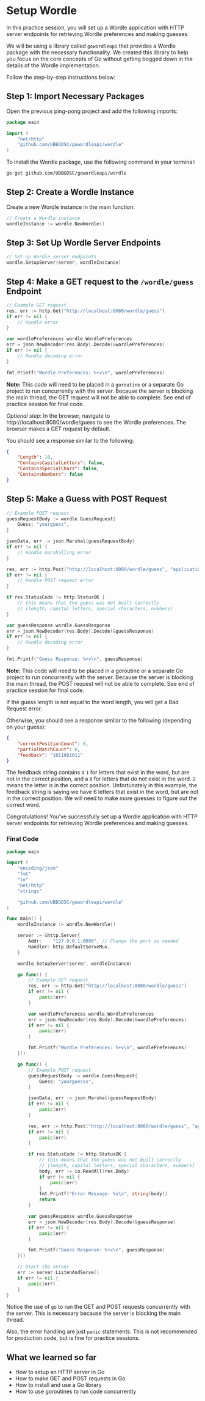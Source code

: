 # Setup Wordle

In this practice session, you will set up a Wordle application with HTTP server endpoints for retrieving Wordle preferences and making guesses. 

We will be using a library called `gowordleapi` that provides a Wordle package with the necessary functionality. We created this library to help you focus on the core concepts of Go without getting bogged down in the details of the Wordle implementation.

Follow the step-by-step instructions below:

## Step 1: Import Necessary Packages

Open the previous ping-pong project and add the following imports:

```go
package main

import (
	"net/http"
	"github.com/UBBGDSC/gowordleapi/wordle"
)
```

To install the Wordle package, use the following command in your terminal:

```bash
go get github.com/UBBGDSC/gowordleapi/wordle
```

## Step 2: Create a Wordle Instance

Create a new Wordle instance in the main function:

```go
// Create a Wordle instance
wordleInstance := wordle.NewWordle()
```

## Step 3: Set Up Wordle Server Endpoints

```go
// Set up Wordle server endpoints
wordle.SetupServer(server, wordleInstance)
```

## Step 4: Make a GET request to the `/wordle/guess` Endpoint

```go
// Example GET request
res, err := http.Get("http://localhost:8080/wordle/guess")
if err != nil {
	// Handle error
}

var wordlePreferences wordle.WordlePreferences
err = json.NewDecoder(res.Body).Decode(&wordlePreferences)
if err != nil {
	// Handle decoding error
}

fmt.Printf("Wordle Preferences: %+v\n", wordlePreferences)
```

**Note:** This code will need to be placed in a `goroutine` or a separate Go project to run concurrently with the server. Because the server is blocking the main thread, the GET request will not be able to complete. See end of practice session for final code.

_Optional step_: In the browser, navigate to http://localhost:8080/wordle/guess to see the Wordle preferences. The browser makes a GET request by default.

You should see a response similar to the following:

```json
{
    "Length": 10,
    "ContainsCapitalLetters": false,
    "ContainsSpecialChars": false,
    "ContainsNumbers": false
}
```

## Step 5: Make a Guess with POST Request

```go
// Example POST request
guessRequestBody := wordle.GuessRequest{
	Guess: "yourguess",
}

jsonData, err := json.Marshal(guessRequestBody)
if err != nil {
	// Handle marshalling error
}

res, err := http.Post("http://localhost:8080/wordle/guess", "application/json", strings.NewReader(string(jsonData)))
if err != nil {
	// Handle POST request error
}

if res.StatusCode != http.StatusOK {
    // this means that the guess was not built correctly
    // (length, capital letters, special characters, numbers)
}

var guessResponse wordle.GuessResponse
err = json.NewDecoder(res.Body).Decode(&guessResponse)
if err != nil {
	// Handle decoding error
}

fmt.Printf("Guess Response: %+v\n", guessResponse)
```

**Note:** This code will need to be placed in a goroutine or a separate Go project to run concurrently with the server. Because the server is blocking the main thread, the POST request will not be able to complete. See end of practice session for final code.

If the guess length is not equal to the word length, you will get a Bad Request error.

Otherwise, you should see a response similar to the following (depending on your guess):

```json
{
    "correctPositionCount": 0,
    "partialMatchCount": 6,
    "feedback": "1011001011"
}
```

The feedback string contains a `1` for letters that exist in the word, but are not in the correct position, and a `0` for letters that do not exist in the word. `2` means the letter is in the correct position. Unfortunately in this example, the feedback string is saying we have 6 letters that exist in the word, but are not in the correct position. We will need to make more guesses to figure out the correct word.

Congratulations! You've successfully set up a Wordle application with HTTP server endpoints for retrieving Wordle preferences and making guesses.

### Final Code

```go
package main

import (
	"encoding/json"
	"fmt"
	"io"
	"net/http"
	"strings"

	"github.com/UBBGDSC/gowordleapi/wordle"
)

func main() {
	wordleInstance := wordle.NewWordle()

	server := &http.Server{
		Addr:    "127.0.0.1:8080", // Change the port as needed
		Handler: http.DefaultServeMux,
	}

	wordle.SetupServer(server, wordleInstance)

	go func() {
		// Example GET request
		res, err := http.Get("http://localhost:8080/wordle/guess")
		if err != nil {
			panic(err)
		}

		var wordlePreferences wordle.WordlePreferences
		err = json.NewDecoder(res.Body).Decode(&wordlePreferences)
		if err != nil {
			panic(err)
		}

		fmt.Printf("Wordle Preferences: %+v\n", wordlePreferences)
	}()

	go func() {
		// Example POST request
		guessRequestBody := wordle.GuessRequest{
			Guess: "yourguesss",
		}

		jsonData, err := json.Marshal(guessRequestBody)
		if err != nil {
			panic(err)
		}

		res, err := http.Post("http://localhost:8080/wordle/guess", "application/json", strings.NewReader(string(jsonData)))
		if err != nil {
			panic(err)
		}

		if res.StatusCode != http.StatusOK {
			// this means that the guess was not built correctly
			// (length, capital letters, special characters, numbers)
			body, err := io.ReadAll(res.Body)
			if err != nil {
				panic(err)
			}
			fmt.Printf("Error Message: %s\n", string(body))
			return
		}

		var guessResponse wordle.GuessResponse
		err = json.NewDecoder(res.Body).Decode(&guessResponse)
		if err != nil {
			panic(err)
		}

		fmt.Printf("Guess Response: %+v\n", guessResponse)
	}()

	// Start the server
	err := server.ListenAndServe()
	if err != nil {
		panic(err)
	}
}
```

Notice the use of `go` to run the GET and POST requests concurrently with the server. This is necessary because the server is blocking the main thread.

Also, the error handling are just `panic` statements. This is not recommended for production code, but is fine for practice sessions.

## What we learned so far

- How to setup an HTTP server in Go
- How to make GET and POST requests in Go
- How to install and use a Go library
- How to use goroutines to run code concurrently